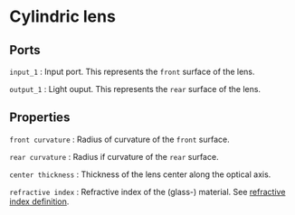 # Cylindric lens

## Ports

`input_1`
: Input port. This represents the `front` surface of the lens.

`output_1`
: Light ouput. This represents the `rear` surface of the lens.

## Properties

`front curvature`
: Radius of curvature of the `front` surface.

`rear curvature`
: Radius if curvature of the `rear` surface.

`center thickness`
: Thickness of the lens center along the optical axis.

`refractive index`
: Refractive index of the (glass-) material. See [refractive index definition](../refractive_index.md).
